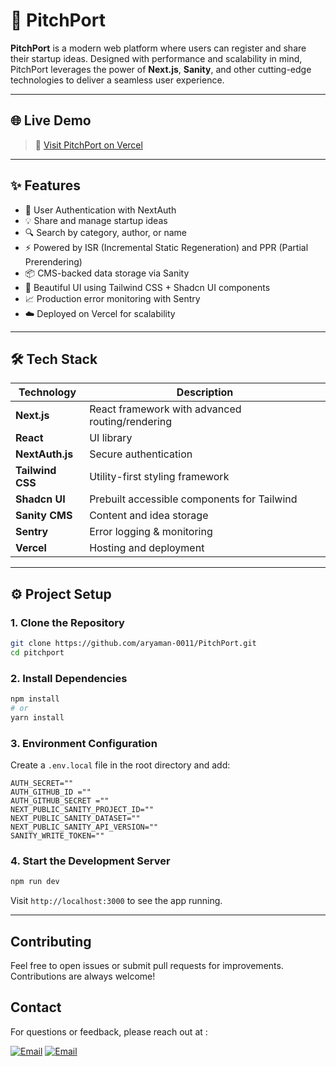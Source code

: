 # 🚀 PitchPort

**PitchPort** is a modern web platform where users can register and share their startup ideas. Designed with performance and scalability in mind, PitchPort leverages the power of **Next.js**, **Sanity**, and other cutting-edge technologies to deliver a seamless user experience.

---

## 🌐 Live Demo

> 🔗 [Visit PitchPort on Vercel](https://your-vercel-link.vercel.app)

---

## ✨ Features

- 🔐 User Authentication with NextAuth
- 💡 Share and manage startup ideas
- 🔍 Search by category, author, or name
- ⚡️ Powered by ISR (Incremental Static Regeneration) and PPR (Partial Prerendering)
- 📦 CMS-backed data storage via Sanity
- 🎨 Beautiful UI using Tailwind CSS + Shadcn UI components
- 📈 Production error monitoring with Sentry
- ☁️ Deployed on Vercel for scalability

---

## 🛠️ Tech Stack

| Technology     | Description                                      |
|----------------|--------------------------------------------------|
| **Next.js**    | React framework with advanced routing/rendering |
| **React**      | UI library                                       |
| **NextAuth.js**| Secure authentication                           |
| **Tailwind CSS** | Utility-first styling framework               |
| **Shadcn UI**  | Prebuilt accessible components for Tailwind     |
| **Sanity CMS** | Content and idea storage                        |
| **Sentry**     | Error logging & monitoring                      |
| **Vercel**     | Hosting and deployment                          |

---

## ⚙️ Project Setup

### 1. Clone the Repository

```bash
git clone https://github.com/aryaman-0011/PitchPort.git
cd pitchport
```

### 2. Install Dependencies

```bash
npm install
# or
yarn install
```

### 3. Environment Configuration

Create a `.env.local` file in the root directory and add:

```env
AUTH_SECRET=""
AUTH_GITHUB_ID =""
AUTH_GITHUB_SECRET =""
NEXT_PUBLIC_SANITY_PROJECT_ID=""
NEXT_PUBLIC_SANITY_DATASET=""
NEXT_PUBLIC_SANITY_API_VERSION=""
SANITY_WRITE_TOKEN=""
```

### 4. Start the Development Server

```bash
npm run dev
```

Visit `http://localhost:3000` to see the app running.

---

## Contributing
Feel free to open issues or submit pull requests for improvements. Contributions are always welcome!


## Contact
For questions or feedback, please reach out at : 

[![Email](https://skillicons.dev/icons?i=gmail&theme=dark)](mailto:kushwaha.aryaman21@gmail.com)
[![Email](https://skillicons.dev/icons?i=linkedin&theme=dark)](https://www.linkedin.com/in/aryaman-kushwaha-b60b2028a/)

